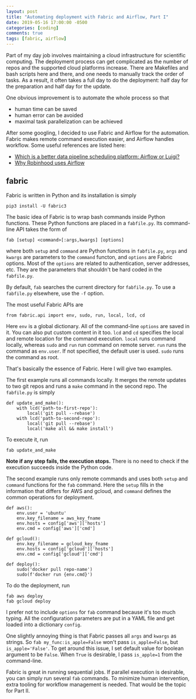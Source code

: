 ```yaml
---
layout: post
title: "Automating deployment with Fabric and Airflow, Part I"
date: 2019-05-16 17:00:00 -0500
categories: [coding]
comments: true
tags: [fabric, airflow]
---
```


Part of my day job involves maintaining a cloud infrastructure for scientific
computing. The deployment process can get complicated as the number of repos
and the supported cloud platforms increase. There are Makefiles and bash
scripts here and there, and one needs to manually track the
order of tasks. As a result, it often takes a full day to do the deployment:
half day for the preparation and half day for the update.

One obvious improvement is to automate the whole process so that

- human time can be saved
- human error can be avoided
- maximal task parallelization can be achieved

After some googling, I decided to use Fabric and Airflow for the automation.
Fabric makes remote command execution easier, and Airflow handles workflow.
Some useful references are listed here:

- [Which is a better data pipeline scheduling platform: Airflow or Luigi?](https://www.quora.com/Which-is-a-better-data-pipeline-scheduling-platform-Airflow-or-Luigi)
- [Why Robinhood uses Airflow](https://robinhood.engineering/why-robinhood-uses-airflow-aed13a9a90c8)

## fabric

Fabric is written in Python and its installation is simply

```
pip3 install -U fabric3
```

The basic idea of Fabric is to wrap bash commands inside Python functions.
These Python functions are placed in a `fabfile.py`.
Its command-line API takes the form of

```
fab [setup] <command>[:args,kwargs] [options]
```

where both `setup` and `command` are Python functions in `fabfile.py`, `args`
and `kwargs` are parameters to the `command` functon, and `options` are Fabric
options.
Most of the `options` are related to authentication, server addresses, etc.
They are the parameters that shouldn't be hard coded in the `fabfile.py`.

By default, `fab` searches the current directory for `fabfile.py`. To use a
`fabfile.py` elsewhere, use the `-f` option.

The most useful Fabric APIs are

```
from fabric.api import env, sudo, run, local, lcd, cd
```

Here `env` is a global dictionary. All of the command-line `options` are saved
in it. You can also put custom content in it too.
`lcd` and `cd` specifies the local and remote location for the command execution.
`local` runs command locally, whereas `sudo` and `run` run command on remote server.
`run` runs the command as `env.user`. If not specified, the default user is used.
`sudo` runs the command as root.

That's basically the essence of Fabric. Here I will give two examples.

The first example runs all commands locally. It merges the remote updates to
two git repos and runs a `make` command in the second repo.
The `fabfile.py` is simply

```
def update_and_make():
    with lcd('path-to-first-repo'):
        local('git pull --rebase')
    with lcd('path-to-second-repo'):
        local('git pull --rebase')
        local('make all && make install')
```

To execute it, run

```
fab update_and_make
```

**Note if any step fails, the execution stops.** There is no need to check if
the execution succeeds inside the Python code.

The second example runs only remote commands and uses both `setup` and `command`
functions for the `fab` command. Here the `setup` fills in the information that
differs for AWS and gcloud, and `command` defines the common operations
for deployment.

```
def aws():
    env.user = 'ubuntu'
    env.key_filename = aws_key_fname
    env.hosts = config['aws']['hosts']
    env.cmd = config['aws']['cmd']

def gcloud():
    env.key_filename = gcloud_key_fname
    env.hosts = config['gcloud']['hosts']
    env.cmd = config['gcloud']['cmd']

def deploy():
    sudo('docker pull repo-name')
    sudo(f'docker run {env.cmd}')
```

To do the deployment, run

```
fab aws deploy
fab gcloud deploy
```

I prefer not to include `options` for `fab` command because it's too much
typing. All the configuration parameters are put in a YAML file and get loaded
into a dictionary `config`.

One slightly annoying thing is that Fabric passes all `args` and `kwargs` as
strings. So `fab my_func:is_apple=False` won't pass `is_apple=False`, but
`is_apple='False'`. To get around this issue, I set default value for boolean
argument to be `False`. When `True` is desirable, I pass `is_apple=1` from
the command-line.

Fabric is great in running sequential jobs. If parallel execution is desirable,
you can simply run several `fab` commands. To minimize human intervention,
extra tooling for workflow management is needed. That would be the topic for
Part II.
